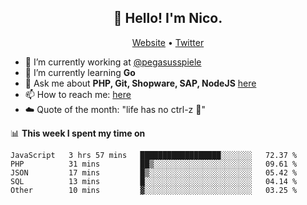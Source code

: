 <h2 align="center">👋 Hello! I'm Nico.</h2>
<p align="center">
  <a href="https://gruselhaus.com">Website</a> •
  <a href="https://twitter.com/NicoFinkernagel">Twitter</a>
</p>


- 🔭 I’m currently working at [@pegasusspiele](https://github.com/pegasusspiele)
- 🌱 I’m currently learning **Go**
- 💬 Ask me about **PHP, Git, Shopware, SAP, NodeJS** [here](https://github.com/gruselhaus/gruselhaus/issues)
- 📫 How to reach me: [here](https://github.com/gruselhaus/gruselhaus/issues)
- ☁️ Quote of the month: "life has no ctrl-z 🌴"

📊 **This week I spent my time on**
<!--START_SECTION:waka-->
```text
JavaScript   3 hrs 57 mins   ██████████████████░░░░░░░   72.37 % 
PHP          31 mins         ██▒░░░░░░░░░░░░░░░░░░░░░░   09.61 % 
JSON         17 mins         █▒░░░░░░░░░░░░░░░░░░░░░░░   05.42 % 
SQL          13 mins         █░░░░░░░░░░░░░░░░░░░░░░░░   04.14 % 
Other        10 mins         ▓░░░░░░░░░░░░░░░░░░░░░░░░   03.25 % 
```
<!--END_SECTION:waka-->
